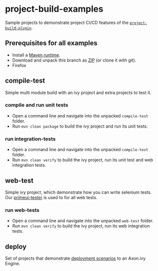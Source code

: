 # project-build-examples
Sample projects to demonstrate project CI/CD features of the [`project-build-plugin`](http://axonivy.github.io/project-build-plugin/snapshot).

## Prerequisites for all examples
- Install a [Maven runtime](https://maven.apache.org/install.html).
- Download and unpack this branch as [ZIP](https://github.com/axonivy/project-build-examples/archive/master.zip) (or clone it with git).
- Firefox

## compile-test
Simple multi module build with an ivy project and extra projects to test it.

### compile and run unit tests
- Open a command line and navigate into the unpacked `compile-test` folder.
- Run `mvn clean package` to build the ivy project and run its unit tests.

### run integration-tests
- Open a command line and navigate into the unpacked `compile-test` folder.
- Run `mvn clean verify` to build the ivy project, run its unit test and web integration tests.

## web-test
Simple ivy project, which demonstrate how you can write selenium tests.
Our [primeui-tester](https://github.com/ivy-supplements/primeui-tester) is used to for all web tests.

### run web-tests
- Open a command line and navigate into the unpacked `web-test` folder.
- Run `mvn clean verify` to build the ivy project, run its web integration tests.

## deploy
Set of projects that demonstrate [deployment scenarios](deploy) to an Axon.ivy Engine.
